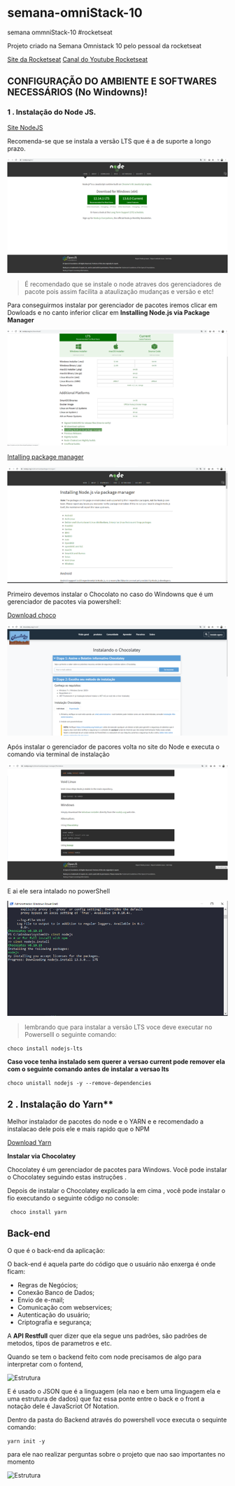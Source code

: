 # semana-omniStack-10
 semana ommniStack-10  #rocketseat

 Projeto criado na Semana Omnistack 10 pelo pessoal da rocketseat 
 
 [Site da Rocketseat](https://rocketseat.com.br/)
 [Canal do Youtube Rocketseat](https://www.youtube.com/channel/UCSfwM5u0Kce6Cce8_S72olg)


## CONFIGURAÇÃO DO AMBIENTE E SOFTWARES NECESSÁRIOS (No Windowns)! 

### 1 . Instalação do Node JS.

[Site NodeJS](https://nodejs.org/en/)


Recomenda-se que se instala a versão LTS que é a de suporte a longo prazo. 

![home Node](img/smo-01.png)


> É recomendado que se instale o node atraves dos gerenciadores de pacote pois assim facilita a ataulização mudanças e versão e etc!

Para conseguirmos instalar por gerenciador de pacotes iremos clicar em Dowloads e no canto inferior clicar em **Installing Node.js via Package Manager**

![Download Node](img/smo-02.png)

[Intalling package manager](https://nodejs.org/en/download/package-manager/)


![pkg mananger](img/smo-03.png)


Primeiro devemos instalar o Chocolato no caso do Windowns que é um gerenciador de pacotes via powershell:

[Download choco](https://chocolatey.org/install)

![Download choco](img/smo-06.png)

Após instalar o gerenciador de pacores volta no site do Node e executa o comando via terminal de instalação

![Codigo Node.js](img/smo-05.png)

E ai ele sera intalado no powerShell

![Powershell](img/smo-04.png)

>lembrando que para instalar a versão LTS voce deve executar no Powerselll o seguinte comando:

``` choco install nodejs-lts  ```

**Caso voce tenha instalado sem querer a versao current pode remover ela com o seguinte comando antes de instalar a versao lts** 

``` choco unistall nodejs -y --remove-dependencies   ```



## 2 . Instalação do Yarn**

Melhor instalador de pacotes do node e o YARN e e recomendado a instalacao dele pois ele e mais rapido que o NPM

[Download Yarn](https://yarnpkg.com/lang/en/)

**Instalar via Chocolatey**

Chocolatey é um gerenciador de pacotes para Windows. Você pode instalar o Chocolatey seguindo estas instruções .

Depois de instalar o Chocolatey explicado la em cima , você pode instalar o fio executando o seguinte código no console:

```  choco install yarn ```


## Back-end

O que é o back-end da aplicação: 

O back-end é aquela parte do código que o usuário não enxerga é onde ficam:

- Regras de Negócios;
- Conexão Banco de Dados;
- Envio de e-mail;
- Comunicação com webservices;
- Autenticação do usuário;
- Criptografia e segurança; 


A **API Restfull** quer dizer que ela segue uns padrões, são padrões de metodos, tipos de parametros e etc. 

Quando se tem o backend feito com node precisamos de algo para interpretar com o fontend, 

![Estrutura](img/smo-07.png)

E é usado o JSON que é a linguagem (ela nao e bem uma linguagem ela e uma estrutura de dados) que faz essa ponte entre o back e o front
a notação dele é JavaScriot Of Notation. 

Dentro da pasta do Backend através do powershell voce executa o sequinte comando:

``` yarn init -y  ```

para ele nao realizar perguntas sobre o projeto que nao sao importantes no momento

![Estrutura](img/smo-08.png)


